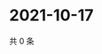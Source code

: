 # 2021-10-17

共 0 条

<!-- BEGIN WEIBO -->
<!-- 最后更新时间 Sun Oct 17 2021 17:13:32 GMT+0800 (China Standard Time) -->

<!-- END WEIBO -->
